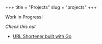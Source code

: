 +++
title = "Projects"
slug = "projects"
+++

Work in Progress!

_Check this out_

- [URL Shortener built with Go](https://dev.to/envitab/how-to-build-a-url-shortener-with-go-5hn5)